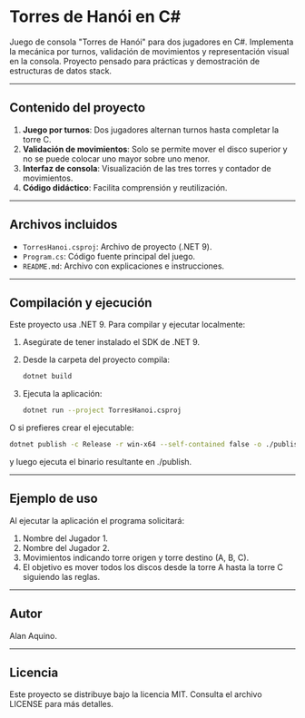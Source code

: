 # Torres de Hanói en C#

Juego de consola "Torres de Hanói" para dos jugadores en C#. Implementa la mecánica por turnos, validación de movimientos y representación visual en la consola. Proyecto pensado para prácticas y demostración de estructuras de datos stack.

---

## Contenido del proyecto

1. **Juego por turnos**: Dos jugadores alternan turnos hasta completar la torre C.  
2. **Validación de movimientos**: Solo se permite mover el disco superior y no se puede colocar uno mayor sobre uno menor.  
3. **Interfaz de consola**: Visualización de las tres torres y contador de movimientos.  
4. **Código didáctico**: Facilita comprensión y reutilización.

---

## Archivos incluidos

- `TorresHanoi.csproj`: Archivo de proyecto (.NET 9).  
- `Program.cs`: Código fuente principal del juego.  
- `README.md`: Archivo con explicaciones e instrucciones.

---

## Compilación y ejecución

Este proyecto usa .NET 9. Para compilar y ejecutar localmente:

1. Asegúrate de tener instalado el SDK de .NET 9.  
2. Desde la carpeta del proyecto compila:

   ```bash
   dotnet build
   ```

3. Ejecuta la aplicación:

   ```bash
   dotnet run --project TorresHanoi.csproj
   ```

O si prefieres crear el ejecutable:

   ```bash
   dotnet publish -c Release -r win-x64 --self-contained false -o ./publish
   ```

y luego ejecuta el binario resultante en ./publish.


---

## Ejemplo de uso

Al ejecutar la aplicación el programa solicitará:

1. Nombre del Jugador 1.
2. Nombre del Jugador 2.
3. Movimientos indicando torre origen y torre destino (A, B, C).
4. El objetivo es mover todos los discos desde la torre A hasta la torre C siguiendo las reglas.

---

## Autor

Alan Aquino.

---

## Licencia

Este proyecto se distribuye bajo la licencia MIT. Consulta el archivo LICENSE para más detalles.

